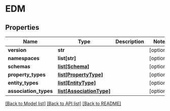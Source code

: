 # EDM

## Properties
Name | Type | Description | Notes
------------ | ------------- | ------------- | -------------
**version** | **str** |  | [optional] 
**namespaces** | **list[str]** |  | [optional] 
**schemas** | [**list[Schema]**](Schema.md) |  | [optional] 
**property_types** | [**list[PropertyType]**](PropertyType.md) |  | [optional] 
**entity_types** | [**list[EntityType]**](EntityType.md) |  | [optional] 
**association_types** | [**list[AssociationType]**](AssociationType.md) |  | [optional] 

[[Back to Model list]](../README.md#documentation-for-models) [[Back to API list]](../README.md#documentation-for-api-endpoints) [[Back to README]](../README.md)


